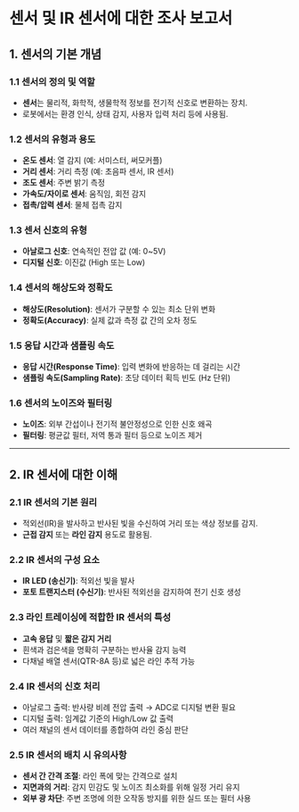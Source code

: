 # 센서 및 IR 센서에 대한 조사 보고서

## 1. 센서의 기본 개념

### 1.1 센서의 정의 및 역할

* **센서**는 물리적, 화학적, 생물학적 정보를 전기적 신호로 변환하는 장치.
* 로봇에서는 환경 인식, 상태 감지, 사용자 입력 처리 등에 사용됨.

### 1.2 센서의 유형과 용도

* **온도 센서**: 열 감지 (예: 서미스터, 써모커플)
* **거리 센서**: 거리 측정 (예: 초음파 센서, IR 센서)
* **조도 센서**: 주변 밝기 측정
* **가속도/자이로 센서**: 움직임, 회전 감지
* **접촉/압력 센서**: 물체 접촉 감지

### 1.3 센서 신호의 유형

* **아날로그 신호**: 연속적인 전압 값 (예: 0\~5V)
* **디지털 신호**: 이진값 (High 또는 Low)

### 1.4 센서의 해상도와 정확도

* **해상도(Resolution)**: 센서가 구분할 수 있는 최소 단위 변화
* **정확도(Accuracy)**: 실제 값과 측정 값 간의 오차 정도

### 1.5 응답 시간과 샘플링 속도

* **응답 시간(Response Time)**: 입력 변화에 반응하는 데 걸리는 시간
* **샘플링 속도(Sampling Rate)**: 초당 데이터 획득 빈도 (Hz 단위)

### 1.6 센서의 노이즈와 필터링

* **노이즈**: 외부 간섭이나 전기적 불안정성으로 인한 신호 왜곡
* **필터링**: 평균값 필터, 저역 통과 필터 등으로 노이즈 제거

---

## 2. IR 센서에 대한 이해

### 2.1 IR 센서의 기본 원리

* 적외선(IR)을 발사하고 반사된 빛을 수신하여 거리 또는 색상 정보를 감지.
* **근접 감지** 또는 **라인 감지** 용도로 활용됨.

### 2.2 IR 센서의 구성 요소

* **IR LED (송신기)**: 적외선 빛을 발사
* **포토 트랜지스터 (수신기)**: 반사된 적외선을 감지하여 전기 신호 생성

### 2.3 라인 트레이싱에 적합한 IR 센서의 특성

* **고속 응답** 및 **짧은 감지 거리**
* 흰색과 검은색을 명확히 구분하는 반사율 감지 능력
* 다채널 배열 센서(QTR-8A 등)로 넓은 라인 추적 가능

### 2.4 IR 센서의 신호 처리

* 아날로그 출력: 반사량 비례 전압 출력 → ADC로 디지털 변환 필요
* 디지털 출력: 임계값 기준의 High/Low 값 출력
* 여러 채널의 센서 데이터를 종합하여 라인 중심 판단

### 2.5 IR 센서의 배치 시 유의사항

* **센서 간 간격 조절**: 라인 폭에 맞는 간격으로 설치
* **지면과의 거리**: 감지 민감도 및 노이즈 최소화를 위해 일정 거리 유지
* **외부 광 차단**: 주변 조명에 의한 오작동 방지를 위한 실드 또는 필터 사용
